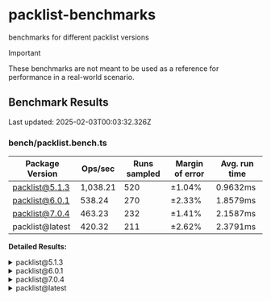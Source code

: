 # packlist-benchmarks

benchmarks for different packlist versions

> [!IMPORTANT]
> These benchmarks are not meant to be used as a reference for performance in a real-world scenario.

<!-- bench:start -->

## Benchmark Results

Last updated: 2025-02-03T00:03:32.326Z

### bench/packlist.bench.ts

| Package Version | Ops/sec  | Runs sampled | Margin of error | Avg. run time |
| --------------- | -------- | ------------ | --------------- | ------------- |
| packlist@5.1.3  | 1,038.21 | 520          | ±1.04%          | 0.9632ms      |
| packlist@6.0.1  | 538.24   | 270          | ±2.33%          | 1.8579ms      |
| packlist@7.0.4  | 463.23   | 232          | ±1.41%          | 2.1587ms      |
| packlist@latest | 420.32   | 211          | ±2.62%          | 2.3791ms      |

**Detailed Results:**

<details><summary>packlist@5.1.3</summary>

- **Median:** 0.9390ms
- **Min:** 0.8533ms
- **Max:** 2.8733ms
- **Standard Deviation:** 0.1171ms
- **75th Percentile:** 0.9752ms
- **99th Percentile:** 1.3514ms
- **99.5th Percentile:** 1.3748ms
- **99.9th Percentile:** 2.8733ms

</details>

<details><summary>packlist@6.0.1</summary>

- **Median:** 1.7521ms
- **Min:** 1.6298ms
- **Max:** 6.3089ms
- **Standard Deviation:** 0.3622ms
- **75th Percentile:** 1.8361ms
- **99th Percentile:** 2.6508ms
- **99.5th Percentile:** 3.1036ms
- **99.9th Percentile:** 6.3089ms

</details>

<details><summary>packlist@7.0.4</summary>

- **Median:** 2.0823ms
- **Min:** 1.9715ms
- **Max:** 3.2688ms
- **Standard Deviation:** 0.2363ms
- **75th Percentile:** 2.1454ms
- **99th Percentile:** 3.0643ms
- **99.5th Percentile:** 3.1356ms
- **99.9th Percentile:** 3.2688ms

</details>

<details><summary>packlist@latest</summary>

- **Median:** 2.2088ms
- **Min:** 1.9765ms
- **Max:** 4.7839ms
- **Standard Deviation:** 0.4627ms
- **75th Percentile:** 2.4703ms
- **99th Percentile:** 3.9816ms
- **99.5th Percentile:** 4.5206ms
- **99.9th Percentile:** 4.7839ms

</details>

<!-- bench:end -->
